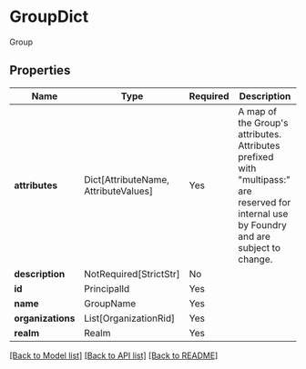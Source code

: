 # GroupDict

Group

## Properties
| Name | Type | Required | Description |
| ------------ | ------------- | ------------- | ------------- |
**attributes** | Dict[AttributeName, AttributeValues] | Yes | A map of the Group's attributes. Attributes prefixed with "multipass:" are reserved for internal use by Foundry and are subject to change. |
**description** | NotRequired[StrictStr] | No |  |
**id** | PrincipalId | Yes |  |
**name** | GroupName | Yes |  |
**organizations** | List[OrganizationRid] | Yes |  |
**realm** | Realm | Yes |  |


[[Back to Model list]](../../README.md#documentation-for-models) [[Back to API list]](../../README.md#documentation-for-api-endpoints) [[Back to README]](../../README.md)

